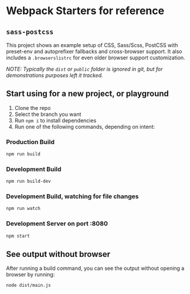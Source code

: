 # Webpack Starters for reference


## `sass-postcss`
This project shows an example setup of CSS, Sass/Scss, PostCSS with preset-env and autoprefixer fallbacks and cross-browser support. It also includes a `.browserslistrc` for even older browser support customization.

_NOTE: Typically the `dist` or `public` folder is ignored in git, but for demonstrations purposes  left it tracked._

## Start using for a new project, or playground

1. Clone the repo
2. Select the branch you want
3. Run `npm i` to install dependencies
4. Run one of the following commands, depending on intent:

### Production Build

```bash
npm run build
```

### Development Build

```bash
npm run build-dev
```

### Development Build, watching for file changes

```bash
npm run watch
```

### Development Server on port :8080

```bash
npm start
```

## See output without browser

After running a build command, you can see the output without opening a browser by running:

```bash
node dist/main.js
```